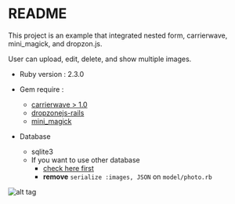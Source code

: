 # README

This project is an example that integrated nested form, carrierwave, mini_magick, and dropzon.js.

User can upload, edit, delete, and show multiple images.

* Ruby version :  2.3.0

* Gem require :
  - [carrierwave > 1.0](https://github.com/carrierwaveuploader/carrierwave)
  - [dropzonejs-rails](https://github.com/ncuesta/dropzonejs-rails)
  - [mini_magick](https://github.com/minimagick/minimagick)
* Database
  - sqlite3
  - If you want to use other database
    - [check here first](https://github.com/carrierwaveuploader/carrierwave#user-content-multiple-file-uploads)
    - **remove** `serialize :images, JSON` on `model/photo.rb`

![alt tag](http://www.giphy.com/gifs/3o7buhrx0bZ8UZEgnu)
